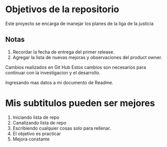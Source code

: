 # Objetivos de la repositorio

Este proyecto se encarga de manejar los planes de la liga de la justicia


## Notas
1. Recordar la fecha de entrega del primer release.
2. Agregar la lista de nuevas mejoras y observaciones del product owner.


Cambios realizados en Git Hub
Estos cambios son necesarios para continuar con la investigacion y el desarrollo.

Ingresando mas datos a mi documento de Readme.

# Mis subtitulos pueden ser mejores
1. Iniciando lista de repo
2. Canalizando lista de repo
3. Escribiendo cualquier cosas solo para rellenar.
4. El objetivo es practicar
5. Mejora constante
